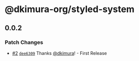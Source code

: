 # @dkimura-org/styled-system

## 0.0.2

### Patch Changes

- [#2](https://github.com/dkimura-org/monorepo/pull/2) [`dee6309`](https://github.com/dkimura-org/monorepo/commit/dee6309953b82f38a113290485441ee22f847642) Thanks [@dkimura](https://github.com/dkimura)! - First Release

